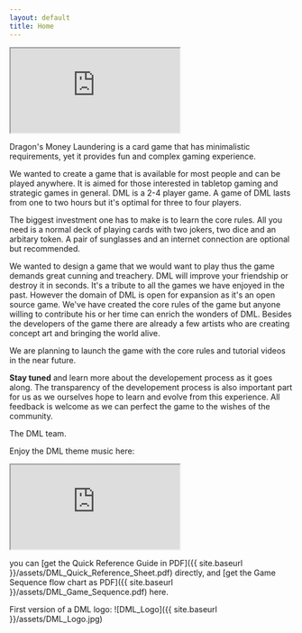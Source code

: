 ```yaml
---
layout: default
title: Home
---
```



<iframe class="intro_vid" src="http://www.youtube.com/embed/wQmjLV7_4ps" allowfullscreen></iframe>


Dragon's Money Laundering is a card game that has minimalistic requirements, yet it provides fun and complex gaming experience.

We wanted to create a game that is available for most people and can be played anywhere. It is aimed for those interested in tabletop gaming and strategic games in general. DML is a 2-4 player game. A game of DML lasts from one to two hours but it's optimal for three to four players.

The biggest investment one has to make is to learn the core rules. All you need is a normal deck of playing cards with two jokers, two dice and an arbitary token. A pair of sunglasses and an internet connection are optional but recommended. 

We wanted to design a game that we would want to play thus the game demands great cunning and treachery. DML will improve your friendship or destroy it in seconds. It's a tribute to all the games we have enjoyed in the past. However the domain of DML is open for expansion as it's an open source game. We've have created the core rules of the game but anyone willing to contribute his or her time can enrich the wonders of DML. Besides the developers of the game there are already a few artists who are creating concept art and bringing the world alive.

We are planning to launch the game with the core rules and tutorial videos in the near future. 

**Stay tuned** and learn more about the developement process as it goes along. 
The transparency of the developement process is also important part for us as we ourselves hope to learn and evolve from this experience. 
All feedback is welcome as we can perfect the game to the wishes of the community.

<!--And remember the catchphrase of DML: "Ei auta itku markkinoilla!"
Ystävällisin terveisin,-->
The DML team.


Enjoy the DML theme music here:
<iframe class="music_vid" src="https://www.youtube.com/embed/jsM85iluoRg" allowfullscreen></iframe>

you can [get the Quick Reference Guide in PDF]({{ site.baseurl }}/assets/DML_Quick_Reference_Sheet.pdf) directly,
and [get the Game Sequence flow chart as PDF]({{ site.baseurl }}/assets/DML_Game_Sequence.pdf) here.

First version of a DML logo:
![DML_Logo]({{ site.baseurl }}/assets/DML_Logo.jpg) 

